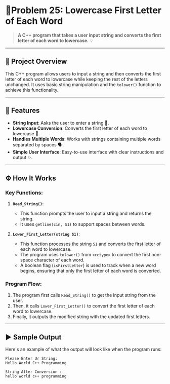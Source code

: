 # 🌸Problem 25: Lowercase First Letter of Each Word 

> **A C++ program that takes a user input string and converts the first letter of each word to lowercase.** 💡

---

## 📘 Project Overview
This C++ program allows users to input a string and then converts the first letter of each word to lowercase while keeping the rest of the letters unchanged. It uses basic string manipulation and the `tolower()` function to achieve this functionality.

---

## 🌟 Features
- **String Input**: Asks the user to enter a string 📜.
- **Lowercase Conversion**: Converts the first letter of each word to lowercase 🔡.
- **Handles Multiple Words**: Works with strings containing multiple words separated by spaces 🗣️.
- **Simple User Interface**: Easy-to-use interface with clear instructions and output ✨.

---

## ⚙️ How It Works

### Key Functions:
1. **`Read_String()`**:
   - This function prompts the user to input a string and returns the string.
   - It uses `getline(cin, S1)` to support spaces between words.

2. **`Lower_First_Letter(string S1)`**:
   - This function processes the string `S1` and converts the first letter of each word to lowercase.
   - The program uses `tolower()` from `<cctype>` to convert the first non-space character of each word.
   - A boolean flag (`isFirstLetter`) is used to track when a new word begins, ensuring that only the first letter of each word is converted.

### Program Flow:
1. The program first calls `Read_String()` to get the input string from the user.
2. Then, it calls `Lower_First_Letter()` to convert the first letter of each word to lowercase.
3. Finally, it outputs the modified string with the updated first letters.

---

## ▶️ Sample Output
Here's an example of what the output will look like when the program runs:

```plaintext
Please Enter Ur String: 
Hello World C++ Programming

String After Conversion : 
hello world c++ programming
